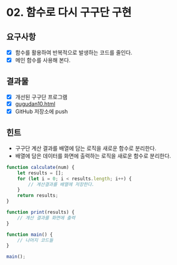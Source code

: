 # 02. 함수로 다시 구구단 구현

## 요구사항

- [x] 함수를 활용하여 반복적으로 발생하는 코드를 줄인다.
- [x] 메인 함수를 사용해 본다.

## 결과물

- [x] 개선된 구구단 프로그램
- [x] [gugudan10.html](./gugudan10.html)
- [x] GitHub 저장소에 push

## 힌트

- 구구단 계산 결과를 배열에 담는 로직을 새로운 함수로 분리한다.
- 배열에 담은 데이터를 화면에 출력하는 로직을 새로운 함수로 분리한다.

```javascript
function calculate(num) {
    let results = [];
    for (let i = 0; i < results.length; i++) {
        // 계산결과를 배열에 저장한다.
    }
    return results;
}

function print(results) {
    // 계산 결과를 화면에 출력
}

function main() {
    // 나머지 코드들
}

main();
```